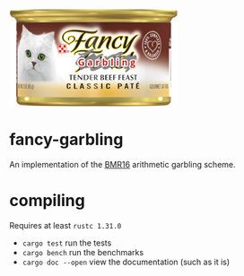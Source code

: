 ![fancy garbling logo](logo.png)

# fancy-garbling
An implementation of the [BMR16](https://eprint.iacr.org/2016/969) arithmetic garbling scheme.

# compiling
Requires at least `rustc 1.31.0` 

* `cargo test` run the tests
* `cargo bench` run the benchmarks
* `cargo doc --open` view the documentation (such as it is)
